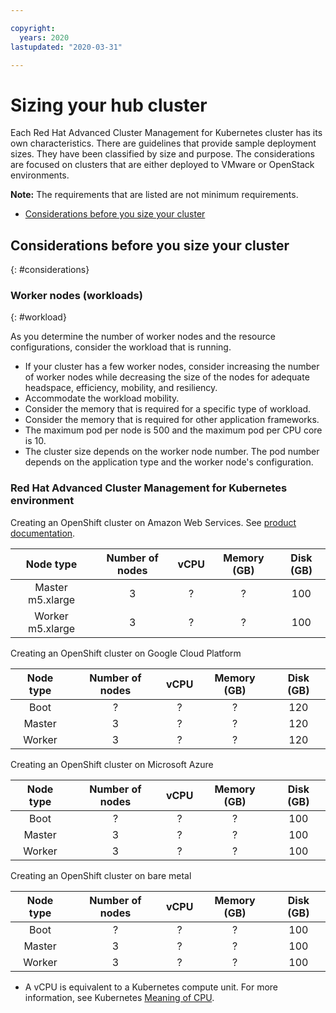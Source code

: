 ```yaml
---

copyright:
  years: 2020
lastupdated: "2020-03-31"

---
```


# Sizing your hub cluster

Each Red Hat Advanced Cluster Management for Kubernetes cluster has its own characteristics. There are guidelines that provide sample deployment sizes. They have been classified by size and purpose. The considerations are focused on clusters that are either deployed to VMware or OpenStack environments.

**Note:** The requirements that are listed are not minimum requirements.

* [Considerations before you size your cluster](#considerations)

## Considerations before you size your cluster
{: #considerations}

### Worker nodes (workloads)
{: #workload}

As you determine the number of worker nodes and the resource configurations, consider the workload that is running.

- If your cluster has a few worker nodes, consider increasing the number of worker nodes while decreasing the size of the nodes for adequate headspace, efficiency, mobility, and resiliency.
- Accommodate the workload mobility.
- Consider the memory that is required for a specific type of workload.
- Consider the memory that is required for other application frameworks.
- The maximum pod per node is 500 and the maximum pod per CPU core is 10.
- The cluster size depends on the worker node number. The pod number depends on the application type and the worker node's configuration.

### Red Hat Advanced Cluster Management for Kubernetes environment 

Creating an OpenShift cluster on Amazon Web Services. See [product documentation](https://docs.openshift.com/container-platform/4.3/installing/installing_aws/installing-aws-customizations.html#installing-aws-customizations).

Node type | Number of nodes | vCPU | Memory (GB) | Disk (GB) |
| :---: | :---: | :---: | :---: | :---: |
|	Master m5.xlarge	| 3	| ? | ?|100 |
|	Worker m5.xlarge | 3 | ?| ?| 100|

Creating an OpenShift cluster on Google Cloud Platform

Node type | Number of nodes | vCPU | Memory (GB) | Disk (GB) |
| :---: | :---: | :---: | :---: | :---: |
| Boot	| ?	| ?|?| 120|
|	Master	| 3	| ? | ?|120 |
|	Worker  | 3 | ?| ?| 120|

Creating an OpenShift cluster on Microsoft Azure

Node type | Number of nodes | vCPU | Memory (GB) | Disk (GB) |
| :---: | :---: | :---: | :---: | :---: |
| Boot	| ?	| ?|?| 100|
|	Master	| 3	| ? | ?|100 |
|	Worker  | 3 | ?| ?| 100|

Creating an OpenShift cluster on bare metal

Node type | Number of nodes | vCPU | Memory (GB) | Disk (GB) |
| :---: | :---: | :---: | :---: | :---: |
| Boot	| ?	| ?|?| 100|
|	Master	| 3	| ? | ?|100 |
|	Worker  | 3 | ?| ?| 100|

 * A vCPU is equivalent to a Kubernetes compute unit. For more information, see Kubernetes [Meaning of CPU](https://kubernetes.io/docs/concepts/configuration/manage-compute-resources-container/#meaning-of-cpu).
